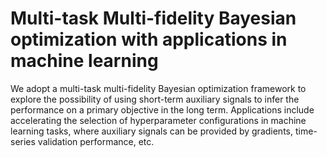 # Multi-task Multi-fidelity Bayesian optimization with applications in machine learning

We adopt a multi-task multi-fidelity Bayesian optimization framework to explore the possibility of using short-term auxiliary signals to infer the performance on a primary objective in the long term. Applications include accelerating the selection of hyperparameter configurations in machine learning tasks, where auxiliary signals can be provided by gradients, time-series validation performance, etc.

